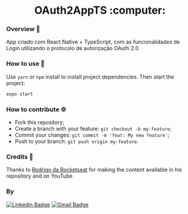 <h1 align="center">
  OAuth2AppTS :computer:
</h1>


### Overview :book:
App criado com React Native + TypeScript, com as funcionalidades de Login utilizando o protocolo de autorização OAuth 2.0

### How to use :toolbox:

Use `yarn` or `npm` install to install project dependencies. Then start the project:
```bash
expo start
```


### How to contribute :gear:
- Fork this repository;
- Create a branch with your feature: `git checkout -b my-feature`;
- Commit your changes: `git commit -m 'feat: My new feature'`;
- Push to your branch: `git push origin my-feature`.



### Credits 🤝


Thanks to [Rodrigo da Rocketseat](https://github.com/rodrigorgtic/ "Rodrigo da Rocketseat") for making the content available in his repository and on YouTube.



### By
[![Linkedin Badge](https://img.shields.io/badge/-Thomas-blue?style=flat-square&logo=Linkedin&logoColor=white&link=https://www.linkedin.com/in/tgmarinho/)](https://www.linkedin.com/in/thomasjeffcosta/) 
[![Gmail Badge](https://img.shields.io/badge/-thomas.jeffcosta@gmail.com-c14438?style=flat-square&logo=Gmail&logoColor=white&link=mailto:thomas.jeffcosta@gmail.com)](mailto:thomas.jeffcosta@gmail.com)
